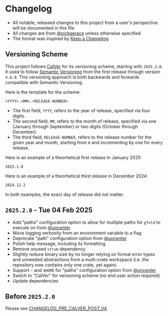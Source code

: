# Changelog

- All notable, released changes to this project from a user's perspective will be documented in this file
- All changes are from [@nickgerace](https://github.com/nickgerace) unless otherwise specified
- The format was inspired by [Keep a Changelog](https://keepachangelog.com/en/1.0.0/)

## Versioning Scheme

This project follows [CalVer](https://calver.org/) for its versioning scheme, starting with `2025.2.0`.
It used to follow [Semantic Versioning](https://semver.org/spec/v2.0.0.html) from the first release through version `4.6.0`.
This versioning approach is both backwards and forwards compatible with Semantic Versioning.

Here is the template for the scheme:

```
<YYYY>.<MM>.<RELEASE-NUMBER>
```

- The first field, `YYYY`, refers to the year of release, specified via four digits.
- The second field, `MM`, refers to the month of release, specified via one (January through September) or two digits (October through December).
- The third field, `RELEASE-NUMBER`, refers to the release number for the given year and month, starting from `0` and incrementing by one for every release.

Here is an example of a theorhetical first release in January 2025:

```
2025.1.0
```

Here is an example of a theorhetical third release in December 2024:

```
2024.12.2
```

In both examples, the exact day of release did not matter.

## `2025.2.0` - Tue 04 Feb 2025

- Add "paths" configuration option to allow for multiple paths for `gfold` to execute on from [@uncenter](https://github.com/uncenter)
- Move logging verbosity from an environment variable to a flag
- Deprecate "path" configuration option from [@uncenter](https://github.com/uncenter)
- Polish help message, including its formatting
- Remove unused `strum` dependency
- Slightly reduce binary size by no longer relying on formal error types and unneeded abstractions from a multi-crate workspace (i.e. the repository now contains only one crate, yet again)
- Support `~` and `$HOME` for "paths" configuration option from [@uncenter](https://github.com/uncenter)
- Switch to "CalVer" for versioning scheme (no end user action required)
- Update dependencies

## Before `2025.2.0`

Please see [CHANGELOG_PRE_CALVER_POST_V4](./docs/CHANGELOG_PRE_CALVER_POST_V4.md).
